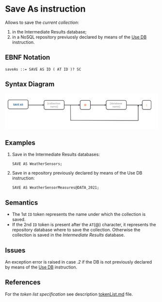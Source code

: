 # Save As instruction
Allows to save the *current collection*:
 1. in the Intermediate Results database;
 2. in a NoSQL repository previuosly declared by means of the [Use DB](/languageSpecification/useDb.md) instruction.


## EBNF Notation
    saveAs ::= SAVE AS ID ( AT ID )? SC


## Syntax Diagram
![SaveAs instruction Syntax!](/languageSpecification/assets/rules/save_as.png "SAVE AS Syntax Diagram") 


## Examples
 1. Save in the Intermediate Results databases:

        SAVE AS WeatherSensors;

 2. Save in a repository previously declared by means of the Use DB instruction:

        SAVE AS WeatherSensorMeasures@DATA_2021;


## Semantics
 * The 1st `ID` token represents the name under which the collection is saved.
 * If the 2nd `ID` token is present after the `AT`(@) character, it represents the repository database where to save the collection. Otherwise the collection is saved in the _Intermediate Results_ database.


## Issues
An exception error is raised in case *.2* if the DB is not previously declared by means of the  [Use DB](/languageSpecification/useDb.md) instruction.


## References
For the *token list specification* see description [tokenList.md](/languageSpecification/tokenList.md) file.
